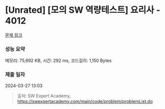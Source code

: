 # [Unrated] [모의 SW 역량테스트] 요리사 - 4012 

[문제 링크](https://swexpertacademy.com/main/code/problem/problemDetail.do?contestProbId=AWIeUtVakTMDFAVH) 

### 성능 요약

메모리: 75,692 KB, 시간: 292 ms, 코드길이: 1,150 Bytes

### 제출 일자

2024-03-27 13:03



> 출처: SW Expert Academy, https://swexpertacademy.com/main/code/problem/problemList.do